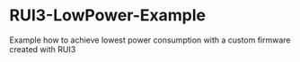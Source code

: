 # RUI3-LowPower-Example
Example how to achieve lowest power consumption with a custom firmware created with RUI3
